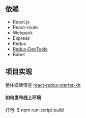## 依赖

- React.js
- React-route
- Webpack
- Express
- Redux
- [Redux-DevTools](https://github.com/zalmoxisus/redux-devtools-extension)
- Babel

## 项目实现

整体框架借鉴   [react-redux-starter-kit](https://github.com/davezuko/react-redux-starter-kit)

#### 如何发布线上环境

打包: $ npm run-script build
